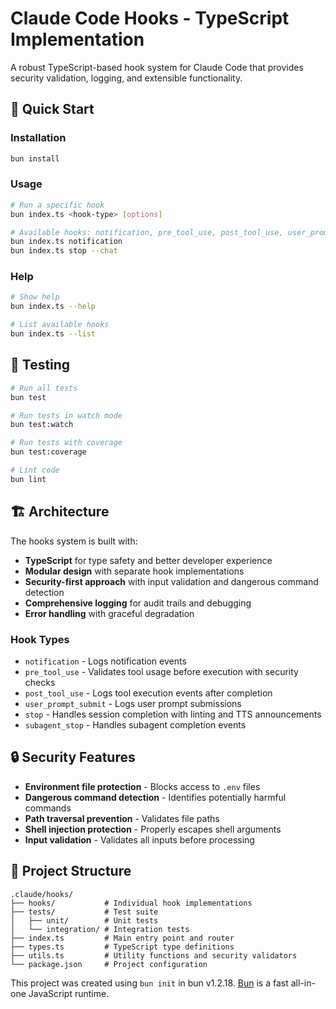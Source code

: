 # Claude Code Hooks - TypeScript Implementation

A robust TypeScript-based hook system for Claude Code that provides security validation, logging, and extensible functionality.

## 🚀 Quick Start

### Installation

```bash
bun install
```

### Usage

```bash
# Run a specific hook
bun index.ts <hook-type> [options]

# Available hooks: notification, pre_tool_use, post_tool_use, user_prompt_submit, stop, subagent_stop
bun index.ts notification
bun index.ts stop --chat
```

### Help

```bash
# Show help
bun index.ts --help

# List available hooks
bun index.ts --list
```

## 🧪 Testing

```bash
# Run all tests
bun test

# Run tests in watch mode
bun test:watch

# Run tests with coverage
bun test:coverage

# Lint code
bun lint
```

## 🏗️ Architecture

The hooks system is built with:

- **TypeScript** for type safety and better developer experience
- **Modular design** with separate hook implementations
- **Security-first approach** with input validation and dangerous command detection
- **Comprehensive logging** for audit trails and debugging
- **Error handling** with graceful degradation

### Hook Types

- `notification` - Logs notification events
- `pre_tool_use` - Validates tool usage before execution with security checks
- `post_tool_use` - Logs tool execution events after completion
- `user_prompt_submit` - Logs user prompt submissions
- `stop` - Handles session completion with linting and TTS announcements
- `subagent_stop` - Handles subagent completion events

## 🔒 Security Features

- **Environment file protection** - Blocks access to `.env` files
- **Dangerous command detection** - Identifies potentially harmful commands
- **Path traversal prevention** - Validates file paths
- **Shell injection protection** - Properly escapes shell arguments
- **Input validation** - Validates all inputs before processing

## 📁 Project Structure

```
.claude/hooks/
├── hooks/           # Individual hook implementations
├── tests/           # Test suite
│   ├── unit/        # Unit tests
│   └── integration/ # Integration tests
├── index.ts         # Main entry point and router
├── types.ts         # TypeScript type definitions
├── utils.ts         # Utility functions and security validators
└── package.json     # Project configuration
```

This project was created using `bun init` in bun v1.2.18. [Bun](https://bun.sh) is a fast all-in-one JavaScript runtime.
